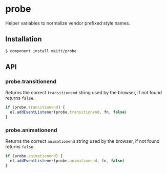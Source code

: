 # probe
Helper variables to normalize vendor prefixed style names.


## Installation

```bash
$ component install mkitt/probe
```


## API

### probe.transitionend
Returns the correct `transitionend` string used by the browser, if not
found returns `false`.

```javascript
if (probe.transitionend) {
  el.addEventListener(probe.transitionend, fn, false)
}
```

### probe.animationend
Returns the correct `animationend` string used by the browser, if not
found returns `false`.

```javascript
if (probe.animationend) {
  el.addEventListener(probe.animationend, fn, false)
}
```

